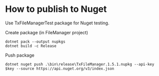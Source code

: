 # How to publish to Nuget

Use TxFileManagerTest package for Nuget testing.

Create package (in FileManager project)

```
dotnet pack --output nupkgs
dotnet build -c Release
```

Push package

```
dotnet nuget push .\bin\release\TxFileManager.1.5.1.nupkg --api-key $key --source https://api.nuget.org/v3/index.json
```